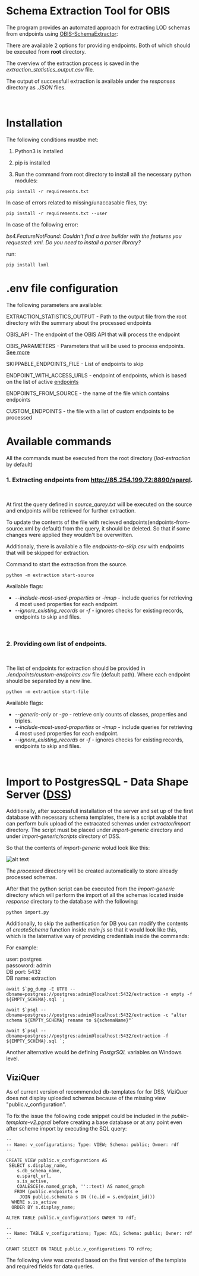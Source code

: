 # Schema Extraction Tool for OBIS

The program provides an automated approach for extracting LOD schemas from endpoints using [OBIS-SchemaExtractor](https://github.com/LUMII-Syslab/OBIS-SchemaExtractor):

There are available 2 options for providing endpoints. Both of which should be executed from **root** directory.

The overview of the extraction process is saved in the _extraction_statistics_output.csv_ file.

The output of successfull extraction is available under the _responses_ directory as _.JSON_ files.

<br>

# Installation

The following conditions mustbe met:

1. Python3 is installed

2. pip is installed

3. Run the command from root directory to install all the necessary python modules:


```
pip install -r requirements.txt
```

In case of errors related to missing/unaccasable files, try:
```
pip install -r requirements.txt --user
```

In case of the following error:

_bs4.FeatureNotFound: Couldn't find a tree builder with the features you
requested: xml. Do you need to install a parser library?_

run:
```
pip install lxml
```
# .env file configuration

The following parameters are available:

EXTRACTION_STATISTICS_OUTPUT - Path to the output file from the root directory with the summary about the processed endpoints

OBIS_API - The endpoint of the OBIS API that will process the endpoint

OBIS_PARAMETERS - Parameters that will be used to process endpoints. [See more](https://github.com/LUMII-Syslab/OBIS-SchemaExtractor/blob/master/README.md)

SKIPPABLE_ENDPOINTS_FILE - List of endpoints to skip

ENDPOINT_WITH_ACCESS_URLS - endpoint of endpoints, which is based on the list of active [endpoints](https://github.com/Wimmics/IndeGx/blob/main/catalogs/catalog.latest-status.ttl)

ENDPOINTS_FROM_SOURCE - the name of the file which contains endpoints 

CUSTOM_ENDPOINTS - the file  with a list of custom endpoints to be processed

# Available commands


All the commands must be executed from the root directory (_lod-extraction_ by default)

### 1. Extracting endpoints from http://85.254.199.72:8890/sparql.
<br>

At first the query defined in _source_qurey.txt_ will be executed on the source and endpoints will be retrieved for further extraction.

To update the contents of the file with recieved endpoints(endpoints-from-source.xml by default) from the query, it should be deleted. So that if some changes were applied they wouldn't be overwritten.

Additionaly, there is available a file _endpoints-to-skip.csv_ with endpoints that will be skipped for extraction.

Command to start the extraction from the source. 
```
python -m extraction start-source
```
Available flags:
- *--include-most-used-properties* or *-imup* - include queries for retrieving 4 most used properties for each endpoint.
- *--ignore_existing_records* or *-f* - ignores checks for existing records, endpoints to skip and files.
<br>

### 2. Providing own list of endpoints.
<br>

The list of endpoints for extraction should be provided in _./endpoints/custom-endpoints.csv_ file (default path). Where each endpoint should be separated by a new line.

```
python -m extraction start-file
```

Available flags:
- *--generic-only* or *-go* - retrieve only counts of classes, properties and triples.
- *--include-most-used-properties* or *-imup* - include queries for retrieving 4 most used properties for each endpoint.
- *--ignore_existing_records* or *-f* - ignores checks for existing records, endpoints to skip and files.
<br>

# Import to PostgresSQL - Data Shape Server ([DSS](https://github.com/LUMII-Syslab/data-shape-server))

Additionally, after successfull installation of the server and set up of the first database with necessary schema templates, there is a script avalable that can perform bulk upload of the extracated schemas under _extractor/import_ directory. The script must be placed under _import-generic_ directory and under _import-generic/scripts_ directory of DSS.

So that the contents of _import-generic_ wolud look like this:

![alt text](https://github.com/igorskasminins/lod-extraction/blob/main/img/example.jpg?raw=true)


The _processed_ directory will be created automatically to store already processed schemas.

After that the python script can be executed from the _import-generic_ directory which will perform the import of all the schemas located inside _response_ directory to the database with the following:

```
python import.py
```

Additionally, to skip the authentication for DB you can modify the contents of _createSchema_ function inside _main.js_ so that it would look like this, which is the laternative way of providing credentials inside the commands:

For example:

user: postgres
<br>
passoword: admin
<br>
DB port: 5432
<br>
DB name: extraction
```
await $`pg_dump -E UTF8 --dbname=postgres://postgres:admin@localhost:5432/extraction -n empty -f ${EMPTY_SCHEMA}.sql `;
	
await $`psql --dbname=postgres://postgres:admin@localhost:5432/extraction -c "alter schema ${EMPTY_SCHEMA} rename to ${schemaName}"`

await $`psql --dbname=postgres://postgres:admin@localhost:5432/extraction -f ${EMPTY_SCHEMA}.sql `;
```

Another alternative would be defining _PostgrSQL_ variables on Windows level.


## ViziQuer

As of current version of recommended db-templates for for DSS, ViziQuer does not display uploaded schemas because of the missing view "public.v_configuration".

To fix the issue the following code snippet could be included in the _public-template-v2.pgsql_ before creating a base database or at any point even after scheme import by executing the SQL query:

```
--
-- Name: v_configurations; Type: VIEW; Schema: public; Owner: rdf
--

CREATE VIEW public.v_configurations AS
 SELECT s.display_name,
    s.db_schema_name,
    e.sparql_url,
    s.is_active,
    COALESCE(e.named_graph, ''::text) AS named_graph
   FROM (public.endpoints e
     JOIN public.schemata s ON ((e.id = s.endpoint_id)))
  WHERE s.is_active
  ORDER BY s.display_name;

ALTER TABLE public.v_configurations OWNER TO rdf;

--
-- Name: TABLE v_configurations; Type: ACL; Schema: public; Owner: rdf
--

GRANT SELECT ON TABLE public.v_configurations TO rdfro;
```

The following view was created based on the first version of the template and required fields for data queries.